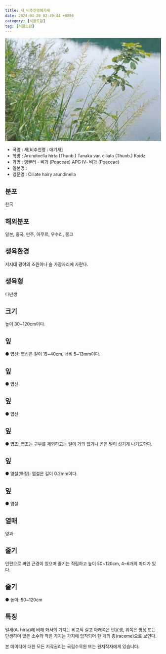```yaml
---
title: 새_비추천명애기새
date: 2024-04-20 02:49:44 +0800
category: [식물도감]
tag: [식물도감]
---
```




![새[비추천명 : 애기새]](/assets/img/fileUpload/plants/basic/Gramineae/Arundinella/24010/24010_1_th2.jpg)
- 국명 : 새[비추천명 : 애기새]
- 학명 : Arundinella hirta (Thunb.) Tanaka var. ciliata (Thunb.) Koidz.
- 과명 : 앵글러 - 벼과 (Poaceae) APG Ⅳ- 벼과 (Poaceae)
- 일본명 : 
- 영문명 : Ciliate hairy arundinella


## 분포
한국
## 해외분포
일본, 중국, 만주, 아무르, 우수리, 몽고
## 생육환경
저지대 평야의 초원이나 숲 가장자리에 자란다.
## 생육형
다년생
## 크기
높이 30~120cm이다.
## 잎
● 엽신: 엽신은 길이 15~40cm, 너비 5~13mm이다.
## 잎
● 엽신
## 잎
● 엽신
## 잎
● 엽초: 엽초는 구부를 제외하고는 털이 거의 없거나 곧은 털이 성기게 나기도한다.
## 잎
● 옆설(특징): 엽설은 길이 0.2mm이다.
## 잎
● 엽설
## 열매
영과
## 줄기
인편으로 싸인 근경이 있으며 줄기는 직립하고 높이 50~120cm, 4~6개의 마디가 있다.
## 줄기
● 높이: 50~120cm
## 특징
털새(A. hirta)에 비해 화서의 가지는 비교적 길고 아래쪽은 반윤생, 위쪽은 쌍생 또는 단생하며 많은 소수와 작은 가지는 가지에 압착되어 한 개의 총(raceme)으로 보인다.






본 데이터에 대한 모든 저작권리는 국립수목원 또는 원저작자에게 있습니다.

